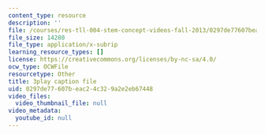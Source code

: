 ```yaml
---
content_type: resource
description: ''
file: /courses/res-tll-004-stem-concept-videos-fall-2013/0297de77607beac24c329a2e2eb67448_NkV27ApZ0h4.srt
file_size: 14280
file_type: application/x-subrip
learning_resource_types: []
license: https://creativecommons.org/licenses/by-nc-sa/4.0/
ocw_type: OCWFile
resourcetype: Other
title: 3play caption file
uid: 0297de77-607b-eac2-4c32-9a2e2eb67448
video_files:
  video_thumbnail_file: null
video_metadata:
  youtube_id: null
---
```

